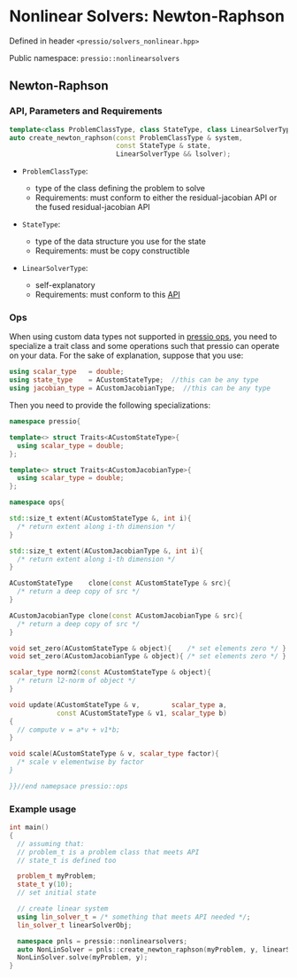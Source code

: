 
# Nonlinear Solvers: Newton-Raphson

Defined in header `<pressio/solvers_nonlinear.hpp>`

Public namespace: `pressio::nonlinearsolvers`


## Newton-Raphson

### API, Parameters and Requirements
```cpp
template<class ProblemClassType, class StateType, class LinearSolverType>
auto create_newton_raphson(const ProblemClassType & system,
						   const StateType & state,
						   LinearSolverType && lsolver);
```

- `ProblemClassType`:
  - type of the class defining the problem to solve
  - Requirements: must conform to either the residual-jacobian API or the fused residual-jacobian API

- `StateType`:
  - type of the data structure you use for the state
  - Requirements: must be copy constructible

- `LinearSolverType`:
  - self-explanatory
  - Requirements: must conform to this [API](/Users/fnrizzi/Desktop/work/ROM/gitrepos/pressio/docs/html/md_pages_components_linsolvers.html)

### Ops
When using custom data types not supported in [pressio ops](/Users/fnrizzi/Desktop/work/ROM/gitrepos/pressio/docs/html/md_pages_components_ops.html), you need to specialize a trait class and some operations
such that pressio can operate on your data. For the sake of explanation, suppose that you use:

```cpp
using scalar_type   = double;
using state_type    = ACustomStateType;  //this can be any type
using jacobian_type = ACustomJacobianType;  //this can be any type
```

Then you need to provide the following specializations:

```cpp
namespace pressio{

template<> struct Traits<ACustomStateType>{
  using scalar_type = double;
};

template<> struct Traits<ACustomJacobianType>{
  using scalar_type = double;
};

namespace ops{

std::size_t extent(ACustomStateType &, int i){
  /* return extent along i-th dimension */
}

std::size_t extent(ACustomJacobianType &, int i){
  /* return extent along i-th dimension */
}

ACustomStateType    clone(const ACustomStateType & src){
  /* return a deep copy of src */
}

ACustomJacobianType clone(const ACustomJacobianType & src){
  /* return a deep copy of src */
}

void set_zero(ACustomStateType & object){    /* set elements zero */ }
void set_zero(ACustomJacobianType & object){ /* set elements zero */ }

scalar_type norm2(const ACustomStateType & object){
  /* return l2-norm of object */
}

void update(ACustomStateType & v,		 scalar_type a,
			const ACustomStateType & v1, scalar_type b)
{
  // compute v = a*v + v1*b;
}

void scale(ACustomStateType & v, scalar_type factor){
  /* scale v elementwise by factor
}

}}//end namepsace pressio::ops
```

### Example usage
```cpp
int main()
{
  // assuming that:
  // problem_t is a problem class that meets API
  // state_t is defined too

  problem_t myProblem;
  state_t y(10);
  // set initial state

  // create linear system
  using lin_solver_t = /* something that meets API needed */;
  lin_solver_t linearSolverObj;

  namespace pnls = pressio::nonlinearsolvers;
  auto NonLinSolver = pnls::create_newton_raphson(myProblem, y, linearSolverObj);
  NonLinSolver.solve(myProblem, y);
}
```
